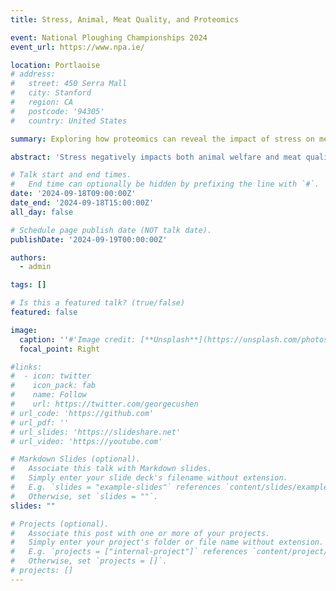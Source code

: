 ```yaml
---
title: Stress, Animal, Meat Quality, and Proteomics

event: National Ploughing Championships 2024
event_url: https://www.npa.ie/

location: Portlaoise
# address:
#   street: 450 Serra Mall
#   city: Stanford
#   region: CA
#   postcode: '94305'
#   country: United States

summary: Exploring how proteomics can reveal the impact of stress on meat quality to enhance animal welfare and product standards.

abstract: 'Stress negatively impacts both animal welfare and meat quality, presenting a significant challenge for the agricultural industry. At the National Ploughing Championship, I represented Food Quality and Sensory Sciences Dept., Teagasc to share insights from my research on utilizing proteomics to study the effects of stress on meat quality. This approach provides a deeper understanding of the biological mechanisms involved to improve both animal welfare and product quality.'

# Talk start and end times.
#   End time can optionally be hidden by prefixing the line with `#`.
date: '2024-09-18T09:00:00Z'
date_end: '2024-09-18T15:00:00Z'
all_day: false

# Schedule page publish date (NOT talk date).
publishDate: '2024-09-19T00:00:00Z'

authors:
  - admin

tags: []

# Is this a featured talk? (true/false)
featured: false

image:
  caption: ''#'Image credit: [**Unsplash**](https://unsplash.com/photos/bzdhc5b3Bxs)'
  focal_point: Right

#links:
#  - icon: twitter
#    icon_pack: fab
#    name: Follow
#    url: https://twitter.com/georgecushen
# url_code: 'https://github.com'
# url_pdf: ''
# url_slides: 'https://slideshare.net'
# url_video: 'https://youtube.com'

# Markdown Slides (optional).
#   Associate this talk with Markdown slides.
#   Simply enter your slide deck's filename without extension.
#   E.g. `slides = "example-slides"` references `content/slides/example-slides.md`.
#   Otherwise, set `slides = ""`.
slides: ""

# Projects (optional).
#   Associate this post with one or more of your projects.
#   Simply enter your project's folder or file name without extension.
#   E.g. `projects = ["internal-project"]` references `content/project/deep-learning/index.md`.
#   Otherwise, set `projects = []`.
# projects: []
---
```

